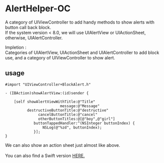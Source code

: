 # AlertHelper-OC

A category of UIViewController to add handy methods to show alerts with button call back block.<br>
If the system version < 8.0, we will use UIAlertView or UIActionSheet, otherwise, UIAlertController.<br>

Impletion :<br>
Categories of UIAlertView, UIActionSheet and UIAlertController to add block use, and a category of UIViewController to show alert.<br>

usage
---
```
#import "UIViewController+BlockAlert.h"
```
```
- (IBAction)showAlertView:(id)sender {
    
    [self showAlertViewWithTitle:@"Title"
                         message:@"Message"
          destructiveButtonTitle:@"destructive"
               cancelButtonTitle:@"cancel"
               otherButtonTitles:@[@"boy",@"girl"]
             buttonTappedHandler:^(NSInteger buttonIndex) {
                 NSLog(@"%zd", buttonIndex);
             }];
}
 ```
  
  We can also show an action sheet just almost like above.<br>
  <br>
  You can also find a Swift version [HERE.](https://github.com/DingHub/AlertHelper-Swift)
  
